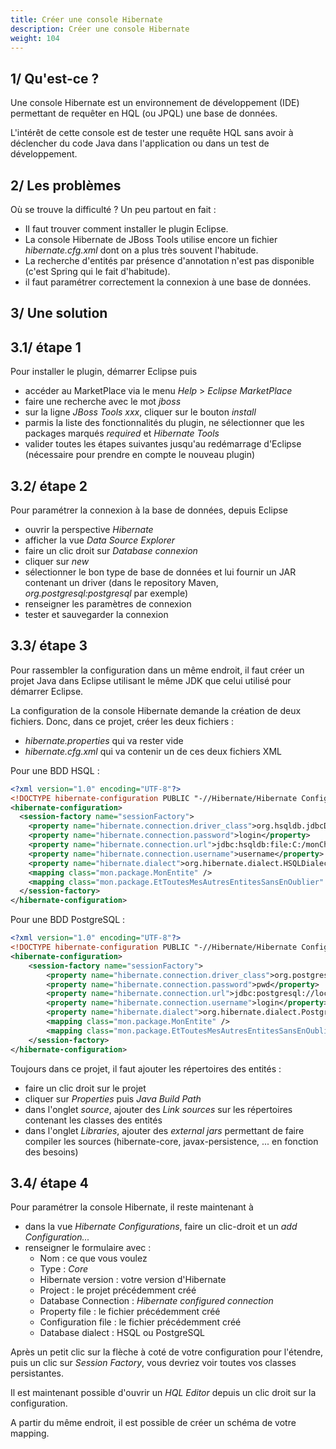 ```yaml
---
title: Créer une console Hibernate
description: Créer une console Hibernate
weight: 104
---
```


## 1/ Qu'est-ce ?

Une console Hibernate est un environnement de développement (IDE) permettant de requêter en HQL (ou JPQL) une base de données.

L'intérêt de cette console est de tester une requête HQL sans avoir à déclencher du code Java dans l'application ou dans un test de développement.

## 2/ Les problèmes 
Où se trouve la difficulté ? Un peu partout en fait :

* Il faut trouver comment installer le plugin Eclipse.
* La console Hibernate de JBoss Tools utilise encore un fichier *hibernate.cfg.xml* dont on a plus très souvent l'habitude.
* La recherche d'entités par présence d'annotation n'est pas disponible (c'est Spring qui le fait d'habitude).
* il faut paramétrer correctement la connexion à une base de données.

## 3/ Une solution

## 3.1/ étape 1
Pour installer le plugin, démarrer Eclipse puis
* accéder au MarketPlace via le menu *Help* > *Eclipse MarketPlace*
* faire une recherche avec le mot *jboss*
* sur la ligne *JBoss Tools xxx*, cliquer sur le bouton *install*
* parmis la liste des fonctionnalités du plugin, ne sélectionner que les packages marqués *required* et *Hibernate Tools*
* valider toutes les étapes suivantes jusqu'au redémarrage d'Eclipse (nécessaire pour prendre en compte le nouveau plugin)

## 3.2/ étape 2
Pour paramétrer la connexion à la base de données, depuis Eclipse
* ouvrir la perspective *Hibernate*
* afficher la vue *Data Source Explorer*
* faire un clic droit sur *Database connexion*
* cliquer sur *new*
* sélectionner le bon type de base de données et lui fournir un JAR contenant un driver (dans le repository Maven, *org.postgresql:postgresql* par exemple)
* renseigner les paramètres de connexion
* tester et sauvegarder la connexion

## 3.3/ étape 3
Pour rassembler la configuration dans un même endroit, il faut créer un projet Java dans Eclipse utilisant le même JDK que celui utilisé pour démarrer Eclipse.

La configuration de la console Hibernate  demande la création de deux fichiers. Donc, dans ce projet, créer les deux fichiers :
* *hibernate.properties* qui va rester vide
* *hibernate.cfg.xml* qui va contenir un de ces deux fichiers XML

Pour une BDD HSQL :
```xml
<?xml version="1.0" encoding="UTF-8"?>
<!DOCTYPE hibernate-configuration PUBLIC "-//Hibernate/Hibernate Configuration DTD 3.0//EN" "http://www.hibernate.org/dtd/hibernate-configuration-3.0.dtd">
<hibernate-configuration>
  <session-factory name="sessionFactory">
    <property name="hibernate.connection.driver_class">org.hsqldb.jdbcDriver</property>
    <property name="hibernate.connection.password">login</property>
    <property name="hibernate.connection.url">jdbc:hsqldb:file:C:/monCheminVersMaBaseDeDonnees/idDeMaBase;readonly=true;files_readonly=true;hsqldb.lock_file=false</property>
    <property name="hibernate.connection.username">username</property>
    <property name="hibernate.dialect">org.hibernate.dialect.HSQLDialect</property>
    <mapping class="mon.package.MonEntite" />
    <mapping class="mon.package.EtToutesMesAutresEntitesSansEnOublier" />
  </session-factory>
</hibernate-configuration>
```

Pour une BDD PostgreSQL :
```xml
<?xml version="1.0" encoding="UTF-8"?>
<!DOCTYPE hibernate-configuration PUBLIC "-//Hibernate/Hibernate Configuration DTD 3.0//EN" "http://www.hibernate.org/dtd/hibernate-configuration-3.0.dtd">
<hibernate-configuration>
	<session-factory name="sessionFactory">
		<property name="hibernate.connection.driver_class">org.postgresql.Driver</property>
		<property name="hibernate.connection.password">pwd</property>
		<property name="hibernate.connection.url">jdbc:postgresql://localhost:5432/mybdd</property>
		<property name="hibernate.connection.username">login</property>
		<property name="hibernate.dialect">org.hibernate.dialect.PostgreSQL82Dialect</property>
		<mapping class="mon.package.MonEntite" />
		<mapping class="mon.package.EtToutesMesAutresEntitesSansEnOublier" />
	</session-factory>
</hibernate-configuration>
```

Toujours dans ce projet, il faut ajouter les répertoires des entités :
* faire un clic droit sur le projet
* cliquer sur *Properties* puis *Java Build Path*
* dans l'onglet *source*, ajouter des *Link sources* sur les répertoires contenant les classes des entités
* dans l'onglet *Libraries*, ajouter des *external jars* permettant de faire compiler les sources (hibernate-core, javax-persistence, ... en fonction des besoins)

## 3.4/ étape 4
Pour paramétrer la console Hibernate, il reste maintenant à
* dans la vue *Hibernate Configurations*, faire un clic-droit et un *add Configuration...*
* renseigner le formulaire avec :
  * Nom : ce que vous voulez
  * Type : *Core*
  * Hibernate version : votre version d'Hibernate
  * Project : le projet précédemment créé
  * Database Connection : *Hibernate configured connection*
  * Property file : le fichier précédemment créé
  * Configuration file : le fichier précédemment créé
  * Database dialect : HSQL ou PostgreSQL

Après un petit clic sur la flèche à coté de votre configuration pour l'étendre, puis un clic sur *Session Factory*, vous devriez voir toutes vos classes persistantes.

Il est maintenant possible d'ouvrir un *HQL Editor* depuis un clic droit sur la configuration.

A partir du même endroit, il est possible de créer un schéma de votre mapping.
